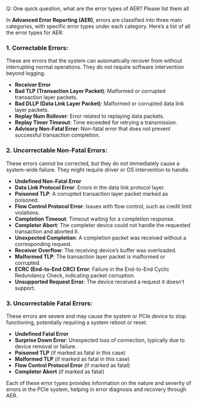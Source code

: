 Q: One quick question, what are the error types of AER? Please list them all


In **Advanced Error Reporting (AER)**, errors are classified into three main categories, with specific error types under each category. Here’s a list of all the error types for AER:

### 1. **Correctable Errors**:

These are errors that the system can automatically recover from without interrupting normal operations. They do not require software intervention beyond logging.

- **Receiver Error**
- **Bad TLP (Transaction Layer Packet)**: Malformed or corrupted transaction layer packets.
- **Bad DLLP (Data Link Layer Packet)**: Malformed or corrupted data link layer packets.
- **Replay Num Rollover**: Error related to replaying data packets.
- **Replay Timer Timeout**: Time exceeded for retrying a transmission.
- **Advisory Non-Fatal Error**: Non-fatal error that does not prevent successful transaction completion.

### 2. **Uncorrectable Non-Fatal Errors**:

These errors cannot be corrected, but they do not immediately cause a system-wide failure. They might require driver or OS intervention to handle.

- **Undefined Non-Fatal Error**
- **Data Link Protocol Error**: Errors in the data link protocol layer.
- **Poisoned TLP**: A corrupted transaction layer packet marked as poisoned.
- **Flow Control Protocol Error**: Issues with flow control, such as credit limit violations.
- **Completion Timeout**: Timeout waiting for a completion response.
- **Completer Abort**: The completer device could not handle the requested transaction and aborted it.
- **Unexpected Completion**: A completion packet was received without a corresponding request.
- **Receiver Overflow**: The receiving device’s buffer was overloaded.
- **Malformed TLP**: The transaction layer packet is malformed or corrupted.
- **ECRC (End-to-End CRC) Error**: Failure in the End-to-End Cyclic Redundancy Check, indicating packet corruption.
- **Unsupported Request Error**: The device received a request it doesn’t support.

### 3. **Uncorrectable Fatal Errors**:

These errors are severe and may cause the system or PCIe device to stop functioning, potentially requiring a system reboot or reset.

- **Undefined Fatal Error**
- **Surprise Down Error**: Unexpected loss of connection, typically due to device removal or failure.
- **Poisoned TLP** (if marked as fatal in this case)
- **Malformed TLP** (if marked as fatal in this case)
- **Flow Control Protocol Error** (if marked as fatal)
- **Completer Abort** (if marked as fatal)

Each of these error types provides information on the nature and severity of errors in the PCIe system, helping in error diagnosis and recovery through AER.